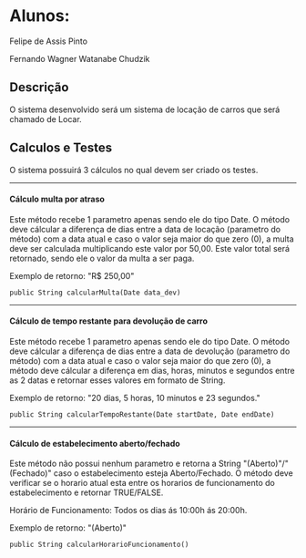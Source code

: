 # Alunos:

Felipe de Assis Pinto

Fernando Wagner Watanabe Chudzik


## Descrição

O sistema desenvolvido será um sistema de locação de carros que será chamado de Locar.

## Calculos e Testes

O sistema possuirá 3 cálculos no qual devem ser criado os testes.

---

#### Cálculo multa por atraso

Este método recebe 1 parametro apenas sendo ele do tipo Date. O método deve cálcular a diferença de dias entre a data de locação (parametro do método) com a data atual e caso o valor seja maior do que zero (0), a multa deve ser calculada multiplicando este valor por 50,00. Este valor total será retornado, sendo ele o valor da multa a ser paga.

Exemplo de retorno: "R$ 250,00"

    public String calcularMulta(Date data_dev)

---

#### Cálculo de tempo restante para devolução de carro

Este método recebe 1 parametro apenas sendo ele do tipo Date. O método deve cálcular a diferença de dias entre a data de devolução (parametro do método) com a data atual e caso o valor seja maior do que zero (0), a método deve cálcular a diferença em dias, horas, minutos e segundos entre as 2 datas e retornar esses valores em formato de String.

Exemplo de retorno: "20 dias, 5 horas, 10 minutos e 23 segundos."

    public String calcularTempoRestante(Date startDate, Date endDate)

---

#### Cálculo de estabelecimento aberto/fechado

Este método não possui nenhum parametro e retorna a String "(Aberto)"/"(Fechado)" caso o estabelecimento esteja Aberto/Fechado. O método deve verificar se o horario atual esta entre os horarios de funcionamento do estabelecimento e retornar TRUE/FALSE.

Horário de Funcionamento: Todos os dias ás 10:00h ás 20:00h.

Exemplo de retorno: "(Aberto)"

    public String calcularHorarioFuncionamento()
